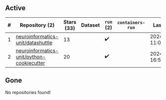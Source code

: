 ## Active
| # | Repository (2) | Stars (33) | Dataset | `run` (2) | `containers-run` | Last Modified |
| --- | --- | --- | --- | --- | --- | --- |
| 1 | [neuroinformatics-unit/datashuttle](https://github.com/neuroinformatics-unit/datashuttle) | 13 |  | :heavy_check_mark: |  | 2024-06-18 11:02:50+00:00 |
| 2 | [neuroinformatics-unit/python-cookiecutter](https://github.com/neuroinformatics-unit/python-cookiecutter) | 20 |  | :heavy_check_mark: |  | 2024-06-03 16:52:38+00:00 |

## Gone
No repositories found!
